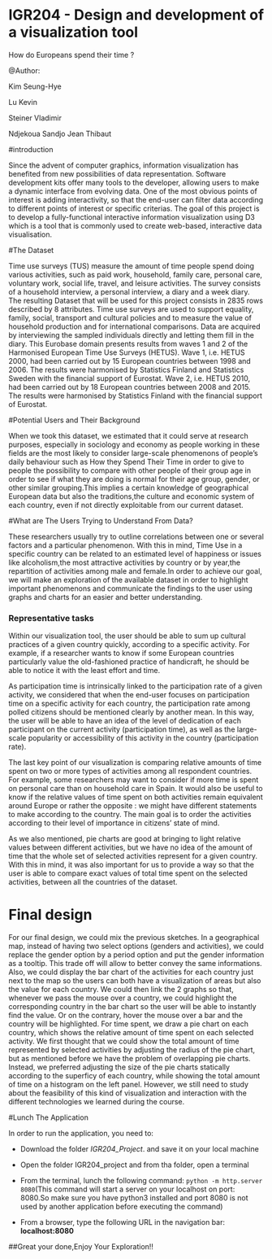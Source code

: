 ﻿# IGR204 - Design and development of a visualization toolHow do Europeans spend their time ?@Author:Kim Seung-Hye Lu KevinSteiner VladimirNdjekoua Sandjo Jean Thibaut#introductionSince the advent of computer graphics, information visualization has benefited from new possibilities of data representation. Software development kits offer many tools to the developer, allowing users to make a dynamic interface from evolving data. One of the most obvious points of interest is adding interactivity, so that the end-user can filter data according to different points of interest or specific criterias. The goal of this project is to develop  a fully-functional interactive information visualization using D3 which is a tool that is commonly used to create web-based, interactive data visualisation.#The DatasetTime use surveys (TUS) measure the amount of time people spend doing various activities, such as paid work, household, family care, personal care, voluntary work, social life, travel, and leisure activities. The survey consists of a household interview, a personal interview, a diary and a week diary. The resulting Dataset that will be used for this project consists in 2835 rows described by 8 attributes.Time use surveys are used to support equality, family, social, transport and cultural policies and to measure the value of household production and for international comparisons. Data are acquired by interviewing the sampled individuals directly and letting them fill in the diary.This Eurobase domain presents results from waves 1 and 2 of the Harmonised European Time Use Surveys (HETUS). Wave 1, i.e. HETUS 2000, had been carried out by 15 European countries between 1998 and 2006. The results were harmonised by Statistics Finland and Statistics Sweden with the financial support of Eurostat. Wave 2, i.e. HETUS 2010, had been carried out by 18 European countries between 2008 and 2015. The results were harmonised by Statistics Finland with the financial support of Eurostat.#Potential Users and Their Background When we took this dataset, we estimated that it could serve at research purposes, especially in sociology and economy as people working in these fields are the most likely to consider large-scale phenomenons of people’s daily behaviour such as How they Spend Their Time in order to give to people the possibility to  compare with other people of their group age in order to see if what they are doing is normal for their age group, gender, or other similar grouping.This implies a certain knowledge of geographical European data but also the traditions,the culture and economic system of each country, even if not directly exploitable from our current dataset.#What are The Users Trying to Understand From Data?These researchers usually try to outline correlations between one or several factors and a particular phenomenon. With this in mind, Time Use in a specific country can be related to an estimated level of happiness or issues like alcoholism,the most attractive activities by country or by year,the repartition of activities among male and female.In order to achieve our goal, we will make an exploration of the available dataset in order to highlight important phenomenons and communicate the findings to the user using graphs and charts for an easier and better understanding.                                          ### Representative tasksWithin our visualization tool, the user should be able to sum up cultural practices of a given country quickly, according to a specific activity. For example, if a researcher wants to know if some European countries particularly value the old-fashioned practice of handicraft, he should be able to notice it with the least effort and time.As participation time is intrinsically linked to the participation rate of a given activity, we considered that when the end-user focuses on participation time on a specific activity for each country, the participation rate among polled citizens should be mentioned clearly by another mean. In this way, the user will be able to have an idea of the level of dedication of each participant on the current activity (participation time), as well as the large-scale popularity or accessibility of this activity in the country (participation rate).The last key point of our visualization is comparing relative amounts of time spent on two or more types of activities among all respondent countries. For example, some researchers may want to consider if more time is spent on personal care than on household care in Spain. It would also be useful to know if the relative values of time spent on both activities remain equivalent around Europe or rather the opposite : we might have different statements to make according to the country. The main goal is to order the activities according to their level of importance in citizens’ state of mind.As we also mentioned, pie charts are good at bringing to light relative values between different activities, but we have no idea of the amount of time that the whole set of selected activities represent for a given country. With this in mind, it was also important for us to provide a way so that the user is able to compare exact values of total time spent on the selected activities, between all the countries of the dataset.# Final designFor our final design, we could mix the previous sketches. In a geographical map, instead of having two select options (genders and activities), we could replace the gender option by a period option and put the gender information as a tooltip. This trade off will allow to better convey the same informations. Also, we could display the bar chart of the activities for each country just next to the map so the users can both have a visualization of areas but also the value for each country. We could then link the 2 graphs so that, whenever we pass the mouse over a country, we could highlight the corresponding country in the bar chart so the user will be able to instantly find the value. Or on the contrary, hover the mouse over a bar and the country will be highlighted. For time spent, we draw a pie chart on each country, which shows the relative amount of time spent on each selected activity. We first thought that we could show the total amount of time represented by selected activities by adjusting the radius of the pie chart, but as mentioned before we have the problem of overlapping pie charts. Instead, we preferred adjusting the size of the pie charts statically according to the superficy of each country, while showing the total amount of time on a histogram on the left panel.However, we still need to study about the feasibility of this kind of visualization and interaction with the different technologies we learned during the course. #Lunch The ApplicationIn order to run the application, you  need to:*  Download the folder *IGR204_Project*. and save it on your local machine* Open the folder IGR204_project and from tha folder, open a terminal* From the terminal, lunch the following command:   ``python -m http.server 8080``(This command will start a server on your localhost on port: 8080.So make sure you have python3 installed and port 8080 is not used by another application  before executing the command)* From a browser, type the following URL in the navigation bar:   **localhost:8080**##Great your done,Enjoy Your Exploration!!